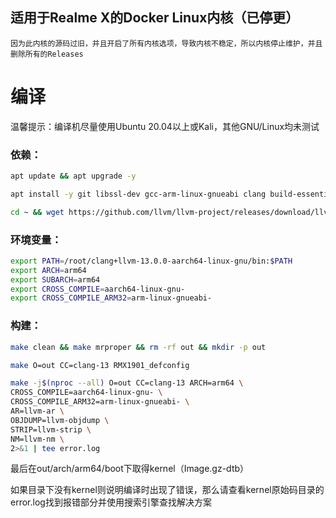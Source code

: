 ## 适用于Realme X的Docker Linux内核（已停更）
    因为此内核的源码过旧，并且开启了所有内核选项，导致内核不稳定，所以内核停止维护，并且删除所有的Releases 

# 编译
温馨提示：编译机尽量使用Ubuntu 20.04以上或Kali，其他GNU/Linux均未测试
### 依赖：  
```bash  
apt update && apt upgrade -y  

apt install -y git libssl-dev gcc-arm-linux-gnueabi clang build-essential libncurses5-dev bzip2 make python-is-python3 gcc g++ grep bc curl bison flex openssl lzop ccache unzip libssl-dev zlib1g-dev ninja-build texinfo file ca-certificates ccache wget cmake texinfo ca-certificates zlib1g-dev xz-utils libelf-dev make python libssl-dev build-essential bc bison flex unzip libssl-dev ca-certificates xz-utils mkbootimg cpio device-tree-compiler binutils gcc-aarch64-linux-gnu  

cd ~ && wget https://github.com/llvm/llvm-project/releases/download/llvmorg-13.0.0/clang+llvm-13.0.0-aarch64-linux-gnu.tar.xz && tar -xvf clang+llvm-13.0.0-aarch64-linux-gnu.tar.xz && rm -rf clang+llvm-13.0.0-aarch64-linux-gnu.tar.xz  
```  
### 环境变量：  
```bash
export PATH=/root/clang+llvm-13.0.0-aarch64-linux-gnu/bin:$PATH  
export ARCH=arm64  
export SUBARCH=arm64  
export CROSS_COMPILE=aarch64-linux-gnu-  
export CROSS_COMPILE_ARM32=arm-linux-gnueabi-  
```
### 构建：  
```bash
make clean && make mrproper && rm -rf out && mkdir -p out

make O=out CC=clang-13 RMX1901_defconfig

make -j$(nproc --all) O=out CC=clang-13 ARCH=arm64 \
CROSS_COMPILE=aarch64-linux-gnu- \
CROSS_COMPILE_ARM32=arm-linux-gnueabi- \
AR=llvm-ar \
OBJDUMP=llvm-objdump \
STRIP=llvm-strip \
NM=llvm-nm \
2>&1 | tee error.log
```
最后在out/arch/arm64/boot下取得kernel（Image.gz-dtb）  

如果目录下没有kernel则说明编译时出现了错误，那么请查看kernel原始码目录的error.log找到报错部分并使用搜索引擎查找解决方案
